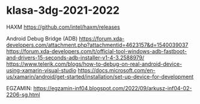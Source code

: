 # klasa-3dg-2021-2022

HAXM 
https://github.com/intel/haxm/releases


Android Debug Bridge (ADB) https://forum.xda-developers.com/attachment.php?attachmentid=4623157&d=1540039037 https://forum.xda-developers.com/t/official-tool-windows-adb-fastboot-and-drivers-15-seconds-adb-installer-v1-4-3.2588979/ https://www.telerik.com/blogs/how-to-debug-on-real-android-device-using-xamarin-visual-studio https://docs.microsoft.com/en-us/xamarin/android/get-started/installation/set-up-device-for-development


EGZAMIN:
https://egzamin-inf04.blogspot.com/2022/09/arkusz-inf04-02-2206-sg.html
